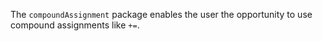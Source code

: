 The `compoundAssignment` package enables the user the opportunity to use compound assignments like `+=`.